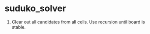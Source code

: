 # suduko_solver

1. Clear out all candidates from all cells. Use recursion until board is stable. 
 